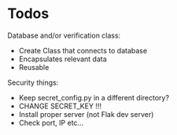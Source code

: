 # Todos
Database and/or verification class:
* Create Class that connects to database
* Encapsulates relevant data
* Reusable

Security things:
* Keep secret_config.py in a different directory?
* CHANGE SECRET_KEY !!!
* Install proper server (not Flak dev server)
* Check port, IP etc...